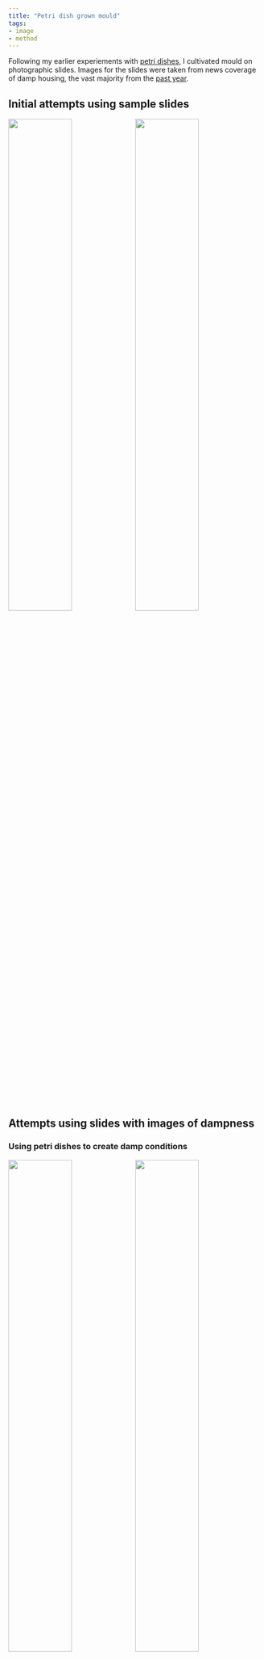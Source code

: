 ```yaml
---
title: "Petri dish grown mould"
tags:
- image
- method
---
```


Following my earlier experiements with [petri dishes](media/petri-dish), I cultivated mould on photographic slides. Images for the slides were taken from news coverage of damp housing, the vast majority from the [past year](media/news-tracker).

## Initial attempts using sample slides

<img src="https://elaraks.github.io/dampcapital/initial1.jpg" width="50%"/><img src="https://elaraks.github.io/dampcapital/initial2.jpg" width="50%"/>

## Attempts using slides with images of dampness  

### Using petri dishes to create damp conditions

<img src="https://elaraks.github.io/dampcapital/petri2.jpg" width="50%"/><img src="https://elaraks.github.io/dampcapital/petri1.jpg" width="50%"/>

### Progress pictures of slides

<img src="https://elaraks.github.io/dampcapital/progress1.jpg" width="50%"/><img src="https://elaraks.github.io/dampcapital/progress2.jpg" width="50%"/>

### Projecting mouldy slides

<img src="https://elaraks.github.io/dampcapital/project1.jpg" width="50%"/><img src="https://elaraks.github.io/dampcapital/project2.jpg" width="50%"/>
